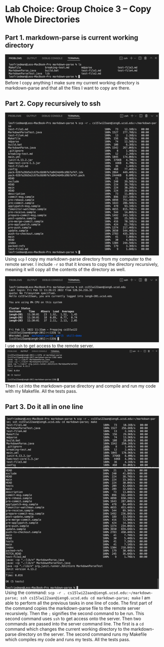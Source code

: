 # Lab Choice: Group Choice 3 – Copy Whole Directories

## Part 1. markdown-parse is current working directory
![mardown parse as current dir](assets3/mp-cur-dir.png)
Before I copy anything I make sure my current working directory
is markdown-parse and that all the files I want to copy are there. 

## Part 2. Copy recursively to ssh
![copy recusively](assets3/copy-recusively.png)
Using `scp` I copy my markdown-parse directory from my computer to the remote server.
I include `-r` so that it knows to copy the directory recursively, meaning it will
copy all the contents of the directory as well. 

![ssh to server](assets3/ssh-to-server.png)
I use `ssh` to get access to the remote server. 
![compile and run](assets3/compile-run.png)
Then I `cd` into the markdown-parse directory and compile and run my code with
my Makefile. All the tests pass. 

## Part 3. Do it all in one line
![one line 1](assets3/one-line-1.png)
![one line 2](assets3/one-line-2.png)
Using the command: `scp -r . cs15lwi22aan@ieng6.ucsd.edu:~/markdown-parse; ssh cs15lwi22aan@ieng6.ucsd.edu cd markdown-parse; make`
I am able to perform all the previous tasks in one line of code. The first part of the command copies the markdown-parse
file to the remote server recursively. Then the `;` signifies the second command to be run. This second
command uses `ssh` to get access onto the server. Then two commands are passed into the server command line. 
The first is a `cd` command which changes the current working directory to the markdown-parse directory on the server.
The second command runs my Makefile which compiles my code and runs my tests. All the tests pass. 

